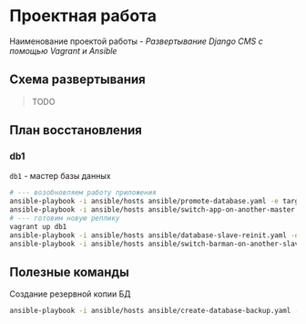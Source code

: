 # Проектная работа

Наименование проектой работы - *Развертывание Django CMS с помощью Vagrant и Ansible*

## Схема развертывания

> TODO

## План восстановления

### db1

`db1` - мастер базы данных

```bash
# --- возобновляем работу приложения
ansible-playbook -i ansible/hosts ansible/promote-database.yaml -e target=db2
ansible-playbook -i ansible/hosts ansible/switch-app-on-another-master.yaml -e master_ip=10.10.1.132
# --- готовим новую реплику
vagrant up db1
ansible-playbook -i ansible/hosts ansible/database-slave-reinit.yaml -e target=db1 -e master_ip=10.10.1.132
ansible-playbook -i ansible/hosts ansible/switch-barman-on-another-slave.yaml
```

## Полезные команды

Создание резервной копии БД
```bash
ansible-playbook -i ansible/hosts ansible/create-database-backup.yaml -e db=db1
```
